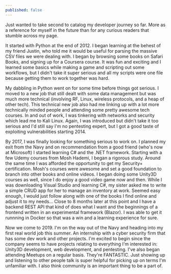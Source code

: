```yaml
---
published: false
---
```

Just wanted to take second to catalog my developer journey so far. More as a reference for myself in the future than for any curious readers that stumble across my page.

It started with Python at the end of 2012. I began learning at the behest of my friend Justin, who told me it would be useful for parsing the massive CSV files we were dealing with. I began by browsing some books on Safari Books, and signing up for a Coursera course. It was fun and exciting and I learned some basics while making a game and scripting out some workflows, but I didn't take it super serious and all my scripts were one file because getting them to work together was hard.

My dabbling in Python went on for some time before things got serious. I moved to a new job that still dealt with some data management but was much more technical (involving RF, Linux, wireless protocols, and a heap of other tech). This technical new job also had me linking up with a lot more technically minded people and attending some pretty awesome tech courses. In and out of work, I was tinkering with networks and security which lead me to Kali Linux. Again, I was introduced but didn't take it too serious and I'd still say I'm no pentesting expert, but I got a good taste of exploiting vulnerabilities starting 2014.

By 2017, I was finally looking for something serious to work on. I planned my exit from the Navy and on recommendation from a good friend (who's now at Microsoft) I started learning C# and the .NET framework. Starting with a few Udemy courses from Mosh Hademi, I began a rigorous study. Around the same time I was afforded the opportunity to get my Security+ certification. Mosh's courses were awesome and set a good foundation to branch into other books and online videos. I began doing some Unity3D courses as well, since I do enjoy a good video game now and then. While I was downloading Visual Studio and learning C#, my sister asked me to write a simple CRUD app for her to manage an inventory at work. Seemed easy enough, I would just follow along with one of the books I find online and adjust it to my needs... Close to 8 months later at this point and I have a backend REST API that kind of does what I want and the beginnings of a frontend written in an experimental framework (Blazor). I was able to get it runnning in Docker so that was a win and a learning experience for sure.

Now we come to 2019. I'm on the way out of the Navy and heading into my first real world job this summer. An internship with a cyber security firm that has some dev work and other projects. I'm excited to begin since the company seems to have projects relating to everything I'm interested in: Unity3D development, web development, and pentesting. I've also began attending Meetups on a regular basis. They're FANTASTIC. Just showing up and listening to other people talk is super helpful for picking up on terms I'm unfamiliar with. I also think community is an important thing to be a part of.
